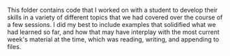 This folder contains code that I worked on with a student to develop their skills in a variety
of different topics that we had covered over the course of a few sessions. I did my best to include
examples that solidified what we had learned so far, and how that may have interplay with 
the most current week's material at the time, which was reading, writing, and appending to files.
